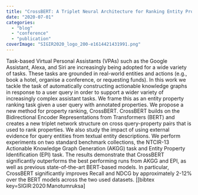 ```yaml
---
title: "CrossBERT: A Triplet Neural Architecture for Ranking Entity Properties"
date: "2020-07-01"
categories:
  - "blog"
  - "conference"
  - "publication"
coverImage: "SIGIR2020_logo_200-e1614421431991.png"
---
```


Task-based Virtual Personal Assistants (VPAs) such as the Google Assistant, Alexa, and Siri are increasingly being adopted for a wide variety of tasks. These tasks are grounded in real-world entities and actions (e.g., book a hotel, organise a conference, or requesting funds). In this work we tackle the task of automatically constructing actionable knowledge graphs in response to a user query in order to support a wider variety of increasingly complex assistant tasks. We frame this as an entity property ranking task given a user query with annotated properties. We propose a new method for property ranking, CrossBERT. CrossBERT builds on the Bidirectional Encoder Representations from Transformers (BERT) and creates a new triplet network structure on cross query-property pairs that is used to rank properties. We also study the impact of using external evidence for query entities from textual entity descriptions. We perform experiments on two standard benchmark collections, the NTCIR-13 Actionable Knowledge Graph Generation (AKGG) task and Entity Property Identification (EPI) task. The results demonstrate that CrossBERT significantly outperforms the best performing runs from AKGG and EPI, as well as previous state-of-the-art BERT-based models. In particular, CrossBERT significantly improves Recall and NDCG by approximately 2-12% over the BERT models across the two used datasets. \[\[bibtex key=SIGIR:2020:Manotumruksa\]
